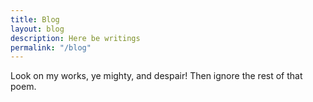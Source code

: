 ```yaml
---
title: Blog
layout: blog
description: Here be writings
permalink: "/blog"
---
```


Look on my works, ye mighty, and despair! Then ignore the rest of that poem.
